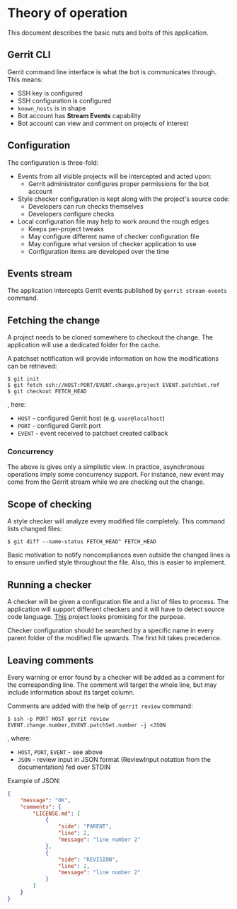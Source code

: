 # Theory of operation

This document describes the basic nuts and bolts of this application.

## Gerrit CLI

Gerrit command line interface is what the bot is communicates through. This means:

* SSH key is configured
* SSH configuration is configured
* `known_hosts` is in shape
* Bot account has **Stream Events** capability
* Bot account can view and comment on projects of interest

## Configuration

The configuration is three-fold:

* Events from all visible projects will be intercepted and acted upon:
    * Gerrit administrator configures proper permissions for the bot account
* Style checker configuration is kept along with the project's source code:
    * Developers can run checks themselves
    * Developers configure checks
* Local configuration file may help to work around the rough edges
    * Keeps per-project tweaks
    * May configure different name of checker configuration file
    * May configure what version of checker application to use
    * Configuration items are developed over the time

## Events stream

The application intercepts Gerrit events published by `gerrit stream-events` command.

## Fetching the change

A project needs to be cloned somewhere to checkout the change. The application will use
a dedicated folder for the cache.

A patchset notification will provide information on how the modifications can be retrieved:

```shell
$ git init
$ git fetch ssh://HOST:PORT/EVENT.change.project EVENT.patchSet.ref
$ git checkout FETCH_HEAD
```

, here:

* `HOST` - configured Gerrit host (e.g. `user@localhost`)
* `PORT` - configured Gerrit port
* `EVENT` - event received to patchset created callback

### Concurrency

The above is gives only a simplistic view. In practice, asynchronous operations
imply some concurrency support. For instance, new event may come from the Gerrit
stream while we are checking out the change.

## Scope of checking

A style checker will analyze every modified file completely. This command lists changed files:

```shell
$ git diff --name-status FETCH_HEAD^ FETCH_HEAD
```

Basic motivation to notify noncompliances even outside the changed lines is to ensure unified
style throughout the file. Also, this is easier to implement.

## Running a checker

A checker will be given a configuration file and a list of files to process. The application will
support different checkers and it will have to detect source code language. [This](https://github.com/github/linguist)
project looks promising for the purpose.

Checker configuration should be searched by a specific name in every parent folder of the modified
file upwards. The first hit takes precedence.

## Leaving comments

Every warning or error found by a checker will be added as a comment for the corresponding line.
The comment will target the whole line, but may include information about its target column.

Comments are added with the help of `gerrit review` command:

```shell
$ ssh -p PORT HOST gerrit review EVENT.change.number,EVENT.patchSet.number -j <JSON
```

, where:

* `HOST`, `PORT`, `EVENT` - see above
* `JSON` - review input in JSON format (ReviewInput notation from the documentation) fed over STDIN

Example of JSON:

```json
{
    "message": "OK",
    "comments": {
        "LICENSE.md": [
            {
                "side": "PARENT",
                "line": 2,
                "message": "line number 2"
            },
            {
                "side": "REVISION",
                "line": 2,
                "message": "line number 2"
            }
        ]
    }
}
```
